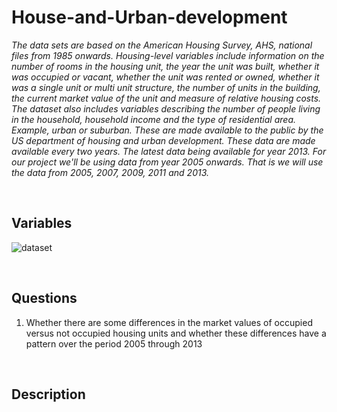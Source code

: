# House-and-Urban-development
*The data sets are based on the American Housing Survey, AHS, national files from 1985 onwards. Housing-level variables include information on the number of rooms in the housing unit, the year the unit was built, whether it was occupied or vacant, whether the unit was rented or owned, whether it was a single unit or multi unit structure, the number of units in the building, the current market value of the unit and measure of relative housing costs. The dataset also includes variables describing the number of people living in the household, household income and the type of residential area. Example, urban or suburban. These are made available to the public by the US department of housing and urban development. These data are made available every two years. The latest data being available for year 2013. For our project we'll be using data from year 2005 onwards. That is we will use the data from 2005, 2007, 2009, 2011 and 2013.*

<br> 

## Variables 
![dataset](https://user-images.githubusercontent.com/58776067/209270971-71cc8ffa-5fff-4972-a916-febef6dc810b.png)


<br>

## Questions
1.  Whether there are some differences in the market values of occupied versus not occupied housing units and whether these differences have a pattern over the period 2005 through 2013

<br>

## Description
